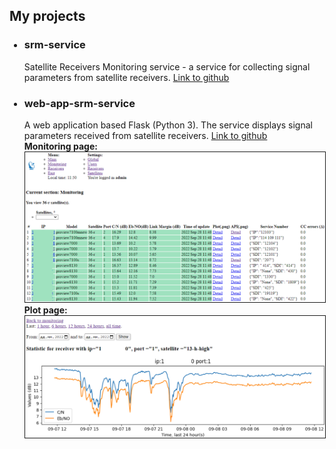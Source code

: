 <h2>My projects</h2>
<ul>
<h3><li>srm-service</li></h3>

Satellite Receivers Monitoring service - a service for collecting signal parameters from satellite receivers.
<a href="https://github.com/dmshch/srm-service">Link to github</a>

<h3><li>web-app-srm-service</li></h3>

A web application based Flask (Python 3). The service displays signal parameters received from satellite receivers. 
<a href="https://github.com/dmshch/web-app-srm-service">Link to github</a>
<br>
<b>Monitoring page:</b>
<img border="1" src="https://github.com/dmshch/dmshch.github.io/blob/main/screen/monitoring.PNG?raw=true" alt="Monitoring page" >
<br>
<b>Plot page:</b>
<img border="1" src="https://github.com/dmshch/dmshch.github.io/blob/main/screen/plot.PNG?raw=true" alt="Plot page">
</ul>
